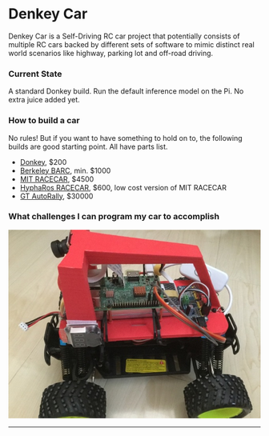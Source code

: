 [image1]: ./img/donkey.jpg "Donkey"

# Denkey Car

Denkey Car is a Self-Driving RC car project that potentially consists of multiple RC cars backed by different sets of software to mimic distinct real world scenarios like highway, parking lot and off-road driving.

### Current State

A standard Donkey build. Run the default inference model on the Pi. No extra juice added yet.

### How to build a car

No rules! But if you want to have something to hold on to, the following builds are good starting point. All have parts list.

* [Donkey][0], $200
* [Berkeley BARC][1], min. $1000
* [MIT RACECAR][2], $4500
* [HyphaRos RACECAR][3], $600, low cost version of MIT RACECAR
* [GT AutoRally][4], $30000

### What challenges I can program my car to accomplish

![alt text][image1]

---
[0]: http://www.donkeycar.com/
[1]: http://www.barc-project.com/
[2]: https://mit-racecar.github.io/
[3]: https://github.com/Hypha-ROS/hypharos_racecar
[4]: https://autorally.github.io/
